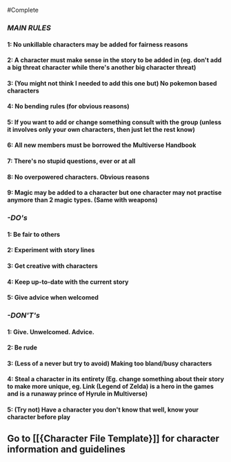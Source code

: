 #Complete 
### ***MAIN RULES***
#### **1:** No unkillable characters may be added for fairness reasons

#### **2:** A character must make sense in the story to be added in (eg. don't add a big threat character while there's another big character threat)

#### **3:** (You might not think I needed to add this one but) No pokemon based characters

#### **4:** No bending rules (for obvious reasons)

#### **5:** If you want to add or change something consult with the group (unless it involves only your own characters, then just let the rest know)

#### **6:** All new members must be borrowed the Multiverse Handbook

#### **7:** There's no stupid questions, ever or at all

#### **8:** No overpowered characters. Obvious reasons

#### **9:** Magic may be added to a character but one character may not practise anymore than 2 magic types. (Same with weapons)



### ***-DO's***
#### **1:** Be fair to others
#### **2:** Experiment with story lines
#### **3:** Get creative with characters
#### **4:** Keep up-to-date with the current story
#### **5:** Give advice when welcomed



### ***-DON'T's***
#### **1:** Give. Unwelcomed. Advice.
#### **2:** Be rude
#### **3:** (Less of a never but try to avoid) Making too bland/busy characters
#### **4:** Steal a character in its entirety (Eg. change something about their story to make more unique, eg. Link (Legend of Zelda) is a hero in the games and is a runaway prince of Hyrule in Multiverse)
#### **5:** (Try not) Have a character you don't know that well, know your character before play



## Go to [[{Character File Template}]] for character information and guidelines